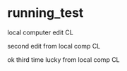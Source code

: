 # running_test

local computer edit CL

second edit from local comp CL

ok third time lucky from local comp CL